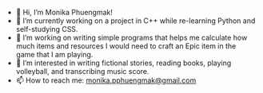 - 👋 Hi, I’m Monika Phuengmak!
- 🌱 I’m currently working on a project in C++ while re-learning Python and self-studying CSS.
- 💞️ I’m working on writing simple programs that helps me calculate how much items and resources I would need
     to craft an Epic item in the game that I am playing.
- 👀 I’m interested in writing fictional stories, reading books, playing volleyball, and transcribing music score.
- 📫 How to reach me: monika.pphuengmak@gmail.com

<!---
pp-monika/pp-monika is a ✨ special ✨ repository because its `README.md` (this file) appears on your GitHub profile.
You can click the Preview link to take a look at your changes.
--->

